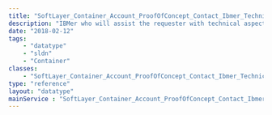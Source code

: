 ```yaml
---
title: "SoftLayer_Container_Account_ProofOfConcept_Contact_Ibmer_Technical"
description: "IBMer who will assist the requester with technical aspects of configuring the proof of concept account. "
date: "2018-02-12"
tags:
    - "datatype"
    - "sldn"
    - "Container"
classes:
    - "SoftLayer_Container_Account_ProofOfConcept_Contact_Ibmer_Technical"
type: "reference"
layout: "datatype"
mainService : "SoftLayer_Container_Account_ProofOfConcept_Contact_Ibmer_Technical"
---
```

